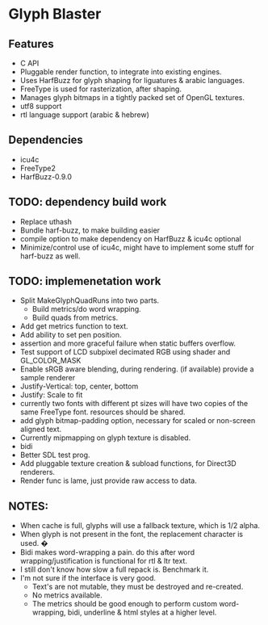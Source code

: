 Glyph Blaster
===============

Features
---------------
  * C API
  * Pluggable render function, to integrate into existing engines.
  * Uses HarfBuzz for glyph shaping for liguatures & arabic languages.
  * FreeType is used for rasterization, after shaping.
  * Manages glyph bitmaps in a tightly packed set of OpenGL textures.
  * utf8 support
  * rtl language support (arabic & hebrew)

Dependencies
-----------------
  * icu4c
  * FreeType2
  * HarfBuzz-0.9.0

TODO: dependency build work
-----------------
* Replace uthash
* Bundle harf-buzz, to make building easier
* compile option to make dependency on HarfBuzz & icu4c optional
* Minimize/control use of icu4c, might have to implement some stuff for harf-buzz as well.

TODO: implemenetation work
-----------------
* Split MakeGlyphQuadRuns into two parts.
  * Build metrics/do word wrapping.
  * Build quads from metrics.
* Add get metrics function to text.
* Add ability to set pen position.
* assertion and more graceful failure when static buffers overflow.
* Test support of LCD subpixel decimated RGB using shader and GL_COLOR_MASK
* Enable sRGB aware blending, during rendering. (if available) provide a sample renderer
* Justify-Vertical: top, center, bottom
* Justify: Scale to fit
* currently two fonts with different pt sizes will have two copies of the same FreeType font.
  resources should be shared.
* add glyph bitmap-padding option, necessary for scaled or non-screen aligned text.
* Currently mipmapping on glyph texture is disabled.
* bidi
* Better SDL test prog.
* Add pluggable texture creation & subload functions, for Direct3D renderers.
* Render func is lame, just provide raw access to data.

NOTES:
----------------
* When cache is full, glyphs will use a fallback texture, which is 1/2 alpha.
* When glyph is not present in the font, the replacement character is used. �
* Bidi makes word-wrapping a pain.  do this after word wrapping/justification is functional for rtl & ltr text.
* I still don't know how slow a full repack is. Benchmark it.
* I'm not sure if the interface is very good.
  * Text's are not mutable, they must be destroyed and re-created.
  * No metrics available.
  * The metrics should be good enough to perform custom word-wrapping, bidi, underline & html styles
    at a higher level.

